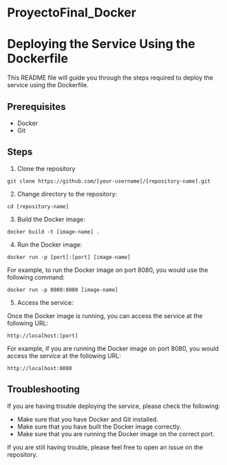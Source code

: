 # ProyectoFinal_Docker
# Deploying the Service Using the Dockerfile

This README file will guide you through the steps required to deploy the service using the Dockerfile.

## Prerequisites

* Docker
* Git

## Steps

1. Clone the repository

```git clone https://github.com/[your-username]/[repository-name].git```

2. Change directory to the repository:

```cd [repository-name]```

3. Build the Docker image:

```docker build -t [image-name] .```

4. Run the Docker image:

```docker run -p [port]:[port] [image-name]```

For example, to run the Docker image on port 8080, you would use the following command:

```docker run -p 8080:8080 [image-name]```

5. Access the service:

Once the Docker image is running, you can access the service at the following URL:

```http://localhost:[port]```

For example, if you are running the Docker image on port 8080, you would access the service at the following URL:

```http://localhost:8080```

## Troubleshooting

If you are having trouble deploying the service, please check the following:

* Make sure that you have Docker and Git installed.
* Make sure that you have built the Docker image correctly.
* Make sure that you are running the Docker image on the correct port.

If you are still having trouble, please feel free to open an issue on the repository.


